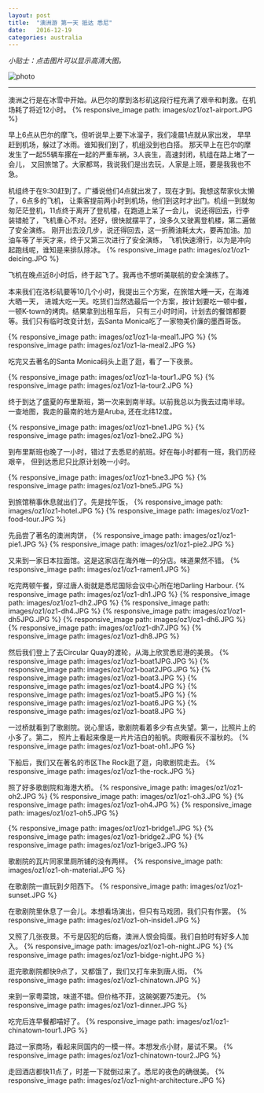 ```yaml
---
layout: post
title:  "澳洲游 第一天 抵达 悉尼"
date:   2016-12-19
categories: australia
---
```


*小贴士：点击图片可以显示高清大图。*
 
![photo]({{site.url}}/images/oz1/oz1-oh1.JPG)

----------------------- 

澳洲之行是在冰雪中开始。从巴尔的摩到洛杉矶这段行程充满了艰辛和刺激。在机场耗了将近12小时。
{% responsive_image path: images/oz1/oz1-airport.JPG %}


早上6点从巴尔的摩飞，但听说早上要下冰溜子，我们凌晨1点就从家出发，
早早赶到机场，躲过了冰雨。谁知我们到了，机组没到也白搭。
那天早上在巴尔的摩发生了一起55辆车摞在一起的严重车祸，3人丧生，高速封闭，机组在路上堵了一会儿，
又回旅馆了。大家都骂，我说我们是出去玩，人家是上班，要是我我也不急。

机组终于在9:30赶到了。广播说他们4点就出发了，现在才到。我想这帮家伙太懒了，6点多的飞机，
让乘客提前两小时到机场，他们到这时才出门。机组一到就匆匆茫茫登机，11点终于离开了登机楼，在跑道上呆了一会儿，
说还得回去，行李装错舱了，飞机重心不对。还好，很快就摆平了，没多久又驶离登机楼，第二遍做了安全演练。
刚开出去没几步，说还得回去，这一折腾油耗太大，要再加油。加油车等了半天才来，终于又第三次进行了安全演练，
飞机快速滑行，以为是冲向起跑线呢，谁知是来排队除冰。
{% responsive_image path: images/oz1/oz1-deicing.JPG %}

飞机在晚点近8小时后，终于起飞了。我再也不想听美联航的安全演练了。

本来我们在洛杉矶要等10几个小时，我提出三个方案，在旅馆大睡一天，在海滩大晒一天，
进城大吃一天。吃货们当然选最后一个方案，按计划要吃一顿中餐，一顿K-town的烤肉。结果拿到出租车后，
只有三小时时间，计划去的餐馆都要等。我们只有临时改变计划，去Santa Monica吃了一家物美价廉的墨西哥饭。

{% responsive_image path: images/oz1/oz1-la-meal1.JPG %}
{% responsive_image path: images/oz1/oz1-la-meal2.JPG %}

吃完又去著名的Santa Monica码头上逛了逛，看了一下夜景。

{% responsive_image path: images/oz1/oz1-la-tour1.JPG %}
{% responsive_image path: images/oz1/oz1-la-tour2.JPG %}

终于到达了盛夏的布里斯班，第一次来到南半球。以前我总以为我去过南半球。
一查地图，我走的最南的地方是Aruba, 还在北纬12度。

{% responsive_image path: images/oz1/oz1-bne1.JPG %}
{% responsive_image path: images/oz1/oz1-bne2.JPG %}

到布里斯班也晚了一小时，错过了去悉尼的航班。好在每小时都有一班，我们历经艰辛，
但到达悉尼只比原计划晚一小时。

{% responsive_image path: images/oz1/oz1-bne3.JPG %}
{% responsive_image path: images/oz1/oz1-bne5.JPG %}

到旅馆稍事休息就出们了。先是找午饭，
{% responsive_image path: images/oz1/oz1-hotel.JPG %}
{% responsive_image path: images/oz1/oz1-food-tour.JPG %}

先品尝了著名的澳洲肉饼，
{% responsive_image path: images/oz1/oz1-pie1.JPG %}
{% responsive_image path: images/oz1/oz1-pie2.JPG %}

又来到一家日本拉面馆。这是这家店在海外唯一的分店。味道果然不错。
{% responsive_image path: images/oz1/oz1-ramen1.JPG %}

吃完两顿午餐，穿过唐人街就是悉尼国际会议中心所在地Darling Harbour.
{% responsive_image path: images/oz1/oz1-dh1.JPG %}
{% responsive_image path: images/oz1/oz1-dh2.JPG %}
{% responsive_image path: images/oz1/oz1-dh4.JPG %}
{% responsive_image path: images/oz1/oz1-dh5JPG.JPG %}
{% responsive_image path: images/oz1/oz1-dh6.JPG %}
{% responsive_image path: images/oz1/oz1-dh7.JPG %}
{% responsive_image path: images/oz1/oz1-dh8.JPG %}

然后我们登上了去Circular Quay的渡轮，从海上欣赏悉尼港的美景。
{% responsive_image path: images/oz1/oz1-boat1JPG.JPG %}
{% responsive_image path: images/oz1/oz1-boat2JPG.JPG %}
{% responsive_image path: images/oz1/oz1-boat3.JPG %}
{% responsive_image path: images/oz1/oz1-boat4.JPG %}
{% responsive_image path: images/oz1/oz1-boat5.JPG %}
{% responsive_image path: images/oz1/oz1-boat6.JPG %}
{% responsive_image path: images/oz1/oz1-boat8.JPG %}

一过桥就看到了歌剧院。说心里话，歌剧院看着多少有点失望。第一，比照片上的小多了。第二，
照片上看起来像是一片片洁白的船帆。肉眼看灰不溜秋的。
{% responsive_image path: images/oz1/oz1-boat-oh1.JPG %}

下船后，我们又在著名的市区The Rock逛了逛，向歌剧院走去。
{% responsive_image path: images/oz1/oz1-the-rock.JPG %}

照了好多歌剧院和海港大桥。
{% responsive_image path: images/oz1/oz1-oh2.JPG %}
{% responsive_image path: images/oz1/oz1-oh3.JPG %}
{% responsive_image path: images/oz1/oz1-oh4.JPG %}
{% responsive_image path: images/oz1/oz1-oh5.JPG %}

{% responsive_image path: images/oz1/oz1-bridge1.JPG %}
{% responsive_image path: images/oz1/oz1-bridge2.JPG %}
{% responsive_image path: images/oz1/oz1-brige3.JPG %}

歌剧院的瓦片同家里厕所铺的没有两样。
{% responsive_image path: images/oz1/oz1-oh-material.JPG %}

在歌剧院一直玩到夕阳西下。
{% responsive_image path: images/oz1/oz1-sunset.JPG %}

在歌剧院里休息了一会儿。本想看场演出，但只有马戏团，我们只有作罢。
{% responsive_image path: images/oz1/oz1-oh-inside1.JPG %}

又照了几张夜景。不亏是囚犯的后裔，澳洲人恨会捣蛋。我们自拍时有好多人加入。
{% responsive_image path: images/oz1/oz1-oh-night.JPG %}
{% responsive_image path: images/oz1/oz1-bidge-night.JPG %}

逛完歌剧院都快9点了，又都饿了，我们又打车来到唐人街。
{% responsive_image path: images/oz1/oz1-chinatown.JPG %}

来到一家粤菜馆，味道不错。但价格不菲，这碗粥要75澳元。
{% responsive_image path: images/oz1/oz1-dinner.JPG %}

吃完后连早餐都喵好了。
{% responsive_image path: images/oz1/oz1-chinatown-tour1.JPG %}

路过一家商场，看起来同国内的一模一样。本想发点小财，屡试不果。
{% responsive_image path: images/oz1/oz1-chinatown-tour2.JPG %}

走回酒店都快11点了，时差一下就倒过来了。悉尼的夜色的确很美。
{% responsive_image path: images/oz1/oz1-night-architecture.JPG %}
